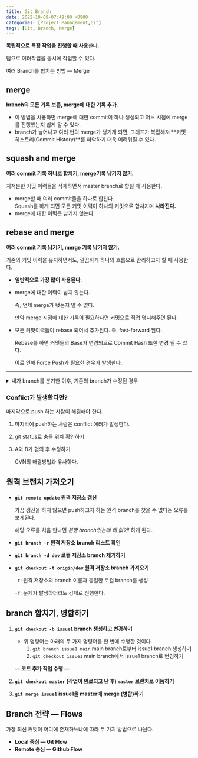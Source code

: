 ```yaml
---
title: Git Branch
date: 2022-10-09-07:49:00 +0900
categories: [Project Management,Git]
tags: [Git, Branch, Merge]
---
```


**독립적으로 특정 작업을 진행할 때 사용**한다.

팀으로 여러작업을 동시에 작업할 수 있다.

여러 Branch를 합치는 방법 — Merge

## merge
**branch의 모든 기록 보존, merge에 대한 기록 추가.**  

- 이 방법을 사용하면 merge에 대한 commit이 하나 생성되고 어느 시점에 merge를 진행했는지 쉽게 알 수 있다.
- branch가 늘어나고 여러 번의 merge가 생기게 되면, 그래프가 복잡해져 **커밋 히스토리(Commit History)**를 파악하기 더욱 어려워질 수 있다.

## squash and merge

 **여러 commit 기록 하나로 합치기, merge기록 남기지 않기.**  

 지저분한 커밋 이력들을 삭제하면서 master branch로 합칠 때 사용한다.

- merge할 때 여러 commit들을 하나로 합친다.    
    Squash를 하게 되면 모든 커밋 이력이 하나의 커밋으로 합쳐지며 **사라진다.**        
- merge에 대한 이력은 남기지 않는다.

## rebase and merge

**여러 commit 기록 남기기, merge 기록 남기지 않기.**  

기존의 커밋 이력을 유지하면서도, 깔끔하게 하나의 흐름으로 관리하고자 할 때 사용한다.

- **일반적으로 가장 많이 사용된다.**
- merge에 대한 이력이 남지 않는다.
    
    즉, 언제 merge가 됐는지 알 수 없다.
    
    만약 merge 시점에 대한 기록이 필요하다면 커밋으로 직접 명시해주면 된다.
    
- 모든 커밋이력들이 rebase 되어서 추가된다. 즉, fast-forward 된다.
    
    Rebase를 하면 커밋들의 Base가 변경되므로 Commit Hash 또한 변경 될 수 있다. 
    
    이로 인해 Force Push가 필요한 경우가 발생한다.
 
---
<details>
<summary>
내가 branch를 분기한 이후, 기존의 branch가 수정된 경우
</summary>

1. 내 branch에 기존 branch를 pull해서 conflict 해결하기.<br>

- 내가 작성한 커밋을 절대 변경하고 싶지 않은 경우<br>
- 내가 작성한 커밋 기록은 유지한채, Merge라는 기능을 통해 합쳐졌다라는 기록을 같이 남기게 된다.  <br>

2. merge할 때 rebase and merge하기. ← 더 나은 방법.

</details>

### Conflict가 발생한다면?

마지막으로 push 하는 사람이 해결해야 한다.

1. 마지막에 push하는 사람은 conflict 에러가 발생한다.
2. git status로 충돌 위치 확인하기
3. A와 B가 협의 후 수정하기

    CVN의 해결방법과 유사하다.
    

## 원격 브랜치 가져오기

- **`git remote update` 원격 저장소 갱신**
    
    가끔 갱신을 하지 않으면 push하고자 하는 원격 branch를 찾을 수 없다는 오류를 보게된다.
    
    해당 오류를 처음 만나면 *분명 branch있는데 왜 없어!* 하게 된다.
    
- **`git branch -r` 원격 저장소 branch 리스트 확인**
- **`git branch -d dev` 로컬 저장소 branch 제거하기**
- **`git checkout -t origin/dev` 원격 저장소 branch 가져오기**
    
    `-t`: 원격 저장소의 branch 이름과 동일한 로컬 branch를 생성
    
    `-f`: 문제가 발생하더라도 강제로 진행한다.
    

## branch 합치기, 병합하기

1. **`git checkout -b issue1` branch 생성하고 변경하기**
    - 위 명령어는 아래의 두 가지 명령어를 한 번에 수행한 것이다.
        1. `git branch issue1 main` main branch로부터 issue1 branch 생성하기
        2. `git checkout issue1` main branch에서 issue1 branch로 변경하기
    
    **— 코드 추가 작업 수행 —**
    
2. **`git checkout master` (작업이 완료되고 난 후) `master` 브랜치로 이동하기**
3. **`git merge issue1` issue1을 master에 merge (병합)하기**

## Branch 전략 — Flows

가장 최신 커밋이 어디에 존재하느냐에 따라 두 가지 방법으로 나뉜다.

- **Local 중심 — Git Flow**
- **Remote 중심 — Github Flow**